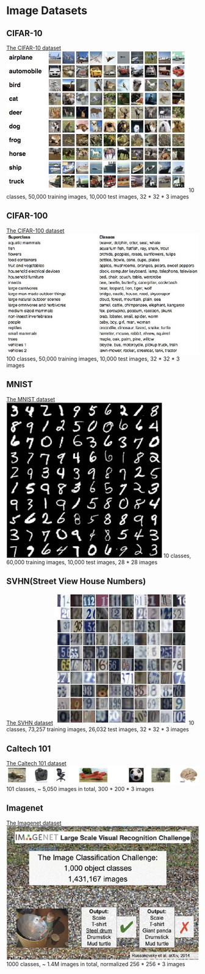 # Image Datasets
## CIFAR-10
[The CIFAR-10 dataset](https://www.cs.toronto.edu/~kriz/cifar.html)
![CIFAR-10](./src/cifar_10.jpg)
10 classes, 50,000 training images, 10,000 test images, 32 * 32 * 3 images

## CIFAR-100
[The CIFAR-100 dataset](https://www.cs.toronto.edu/~kriz/cifar.html)
![CIFAR-100](./src/cifar_100.jpg)
100 classes, 50,000 training images, 10,000 test images, 32 * 32 * 3 images

## MNIST
[The MNIST dataset](http://yann.lecun.com/exdb/mnist/)
![MNIST](./src/MNIST.jpg)
10 classes, 60,000 training images, 10,000 test images, 28 * 28 images

## SVHN(Street View House Numbers)
[The SVHN dataset](http://ufldl.stanford.edu/housenumbers/)
![SVHN](./src/SVHN.jpg)
10 classes, 73,257 training images, 26,032 test images, 32 * 32 * 3 images

## Caltech 101
[The Caltech 101 dataset](http://www.vision.caltech.edu/Image_Datasets/Caltech101/)
![Caltech101](./src/Caltech_101.jpg)
101 classes, ~ 5,050 images in total, 300 * 200 * 3 images

## Imagenet
[The Imagenet dataset](http://www.image-net.org/)
![Imagenet](./src/Imagenet.jpg)
1000 classes, ~ 1.4M images in total, normalized 256 * 256 * 3 images